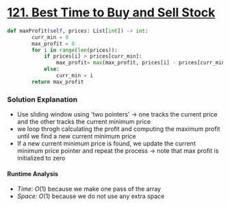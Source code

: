 # [121. Best Time to Buy and Sell Stock](https://leetcode.com/problems/best-time-to-buy-and-sell-stock/description/) 
```python
def maxProfit(self, prices: List[int]) -> int:
        curr_min = 0
        max_profit = 0
        for i in range(len(prices)):
            if prices[i] > prices[curr_min]:
                max_profit= max(max_profit, prices[i] - prices[curr_min])
            else:
                curr_min = i 
        return max_profit
```

### Solution Explanation 
- Use sliding window using 'two pointers' -> one tracks the current price and the other tracks the current minimum price
- we loop throgh calculating the profit and computing the maximum profit until we find a new current minimum price
- If a new current minimum price is found, we update the current minimum price pointer and repeat  the process -> note that max profit is initialized to zero 
#### Runtime Analysis  
- *Time:* $O(1)$ because we make one pass of the array 
- *Space:* $O(1)$ because we do not use any extra space